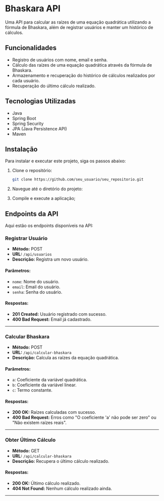 # Bhaskara API

Uma API para calcular as raízes de uma equação quadrática utilizando a fórmula de Bhaskara, além de registrar usuários e manter um histórico de cálculos.

## Funcionalidades

- Registro de usuários com nome, email e senha.
- Cálculo das raízes de uma equação quadrática através da fórmula de Bhaskara.
- Armazenamento e recuperação do histórico de cálculos realizados por cada usuário.
- Recuperação do último cálculo realizado.

## Tecnologias Utilizadas

- Java
- Spring Boot
- Spring Security
- JPA (Java Persistence API)
- Maven

## Instalação

Para instalar e executar este projeto, siga os passos abaixo:

1. Clone o repositório:
   ```bash
   git clone https://github.com/seu_usuario/seu_repositorio.git
   ```
2. Navegue até o diretório do projeto:


3. Compile e execute a aplicação;

## Endpoints da API
Aqui estão os endpoints disponíveis na API:

### Registrar Usuário

- **Método:** POST
- **URL:** `/api/usuarios`
- **Descrição:** Registra um novo usuário.
  
#### Parâmetros:
- `nome`: Nome do usuário.
- `email`: Email do usuário.
- `senha`: Senha do usuário.

#### Respostas:
- **201 Created:** Usuário registrado com sucesso.
- **400 Bad Request:** Email já cadastrado.

---

### Calcular Bhaskara

- **Método:** POST
- **URL:** `/api/calcular-bhaskara`
- **Descrição:** Calcula as raízes da equação quadrática.

#### Parâmetros:
- `a`: Coeficiente da variável quadrática.
- `b`: Coeficiente da variável linear.
- `c`: Termo constante.

#### Respostas:
- **200 OK:** Raízes calculadas com sucesso.
- **400 Bad Request:** Erros como "O coeficiente 'a' não pode ser zero" ou "Não existem raízes reais".

---

### Obter Último Cálculo

- **Método:** GET
- **URL:** `/api/calcular-bhaskara`
- **Descrição:** Recupera o último cálculo realizado.

#### Respostas:
- **200 OK:** Último cálculo realizado.
- **404 Not Found:** Nenhum cálculo realizado ainda.

---

